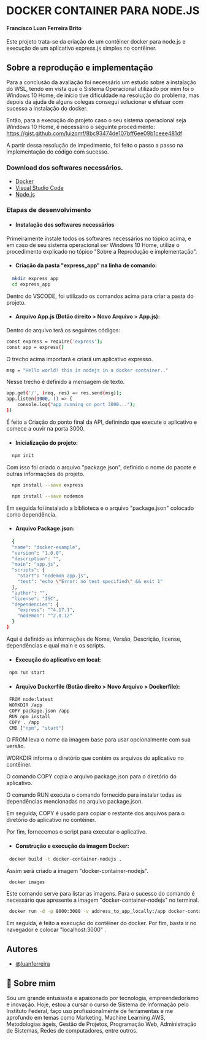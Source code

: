 
# DOCKER CONTAINER PARA NODE.JS


#### Francisco Luan Ferreira Brito

Este projeto trata-se da criação de um contêiner docker para node.js e execução de um aplicativo express.js simples no contêiner.

## Sobre a reprodução e implementação

Para a conclusão da avaliação foi necessário um estudo sobre a instalação do WSL, tendo em vista que o Sistema Operacional utilizado por mim foi o Windows 10 Home, de início tive dificuldade na resolução do problema, mas depois da ajuda de alguns colegas consegui solucionar e efetuar com sucesso a instalação do docker.

Então, para a execução do projeto caso o seu sistema operacional seja Windows 10 Home, é necessário o seguinte procedimento:
https://gist.github.com/luizomf/8bc93474de107bff6ee09b1ceee481df

A partir dessa resolução de impedimento, foi feito o passo a passo na implementação do código com sucesso.


### Download dos softwares necessários.

 - [Docker](https://www.docker.com/)
 - [Visual Studio Code](https://code.visualstudio.com/)
 - [Node.js](https://nodejs.org/en/)



### Etapas de desenvolvimento

- #### Instalação dos softwares necessários
Primeiramente instale todos os softwares necessários no tópico acima, e em caso de seu sistema operacional ser Windows 10 Home, utilize o procedimento explicado no tópico "Sobre a Reprodução e implementação".

 - #### Criação da pasta "express_app" na linha de comando:


```bash
  mkdir express_app
  cd express_app
```
 Dentro do VSCODE, foi utilizado os comandos acima para criar a pasta do projeto.



  - #### Arquivo App.js (Botão direito > Novo Arquivo > App.js):

Dentro do arquivo terá os seguintes códigos:

```bash
const express = require('express');
const app = express()
```
O trecho acima importará e criará um aplicativo expresso.

```bash
msg = "Hello world! this is nodejs in a docker container.."
```
Nesse trecho é definido a mensagem de texto.


```bash
app.get('/', (req, res) => res.send(msg));
app.listen(3000, () => {
    console.log("app running on port 3000...");
})
```
É feito a Criação do ponto final da API, definindo que execute o aplicativo e comece a ouvir na porta 3000.


 - #### Inicialização do projeto:


```bash
  npm init
```
Com isso foi criado o arquivo "package.json", definido o nome do pacote e outras informações do projeto.
```bash
  npm install --save express
```
```bash
  npm install --save nodemon
```

Em seguida foi instalado a biblioteca e o arquivo "package.json" colocado como dependência.

 - #### Arquivo Package.json:

```bash
  {
  "name": "docker-example",
  "version": "1.0.0",
  "description": "",
  "main": "app.js",
  "scripts": {
    "start": "nodemon app.js",
    "test": "echo \"Error: no test specified\" && exit 1"
  },
  "author": "",
  "license": "ISC",
  "dependencies": {
    "express": "^4.17.1",
    "nodemon": "^2.0.12"
  }
}
```

Aqui é definido as informações de Nome, Versão, Descrição, license, dependências e qual main e os scripts.

 - #### Execução do aplicativo em local:

 ```bash
  npm run start
```

 - #### Arquivo Dockerfile (Botão direito > Novo Arquivo > Dockerfile):

 ```bash
  FROM node:latest
  WORKDIR /app
  COPY package.json /app
  RUN npm install
  COPY . /app
  CMD ["npm", "start"]
```

O FROM leva o nome da imagem base para usar opcionalmente com sua versão.

WORKDIR informa o diretório que contém os arquivos do aplicativo no contêiner.

O comando COPY copia o arquivo package.json para o diretório do aplicativo.

O comando RUN executa o comando fornecido para instalar todas as dependências mencionadas no arquivo package.json.

Em seguida, COPY é usado para copiar o restante dos arquivos para o diretório do aplicativo no contêiner.

Por fim, fornecemos o script para executar o aplicativo.

 - #### Construção e execução da imagem Docker:

 ```bash
  docker build -t docker-container-nodejs .
```
Assim será criado a imagem "docker-container-nodejs".

 ```bash
  docker images
```
Este comando serve para listar as imagens. Para o sucesso do comando é necessário que apresente a imagem "docker-container-nodejs" no terminal.

 ```bash
  docker run -d -p 8000:3000 -v address_to_app_locally:/app docker-container-nodejs

```

Em seguida, é feito a execução do contêiner do docker. Por fim, basta ir no navegador e colocar "localhost:3000" .


## Autores

- [@luanferreira](https://github.com/fluanbrito)
## 🚀 Sobre mim
Sou um grande entusiasta e apaixonado por tecnologia, empreendedorismo e inovação. Hoje, estou a cursar o curso de Sistema de Informação pelo Instituto Federal, faço uso profissionalmente de ferramentas e me aprofundo em temas como Marketing, Machine Learning AWS, Metodologias ágeis, Gestão de Projetos, Programação Web, Administração de Sistemas, Redes de computadores, entre outros.

